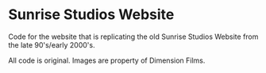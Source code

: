 # Sunrise Studios Website

Code for the website that is replicating the old Sunrise Studios Website from the late 90's/early 2000's.

All code is original. Images are property of Dimension Films.
